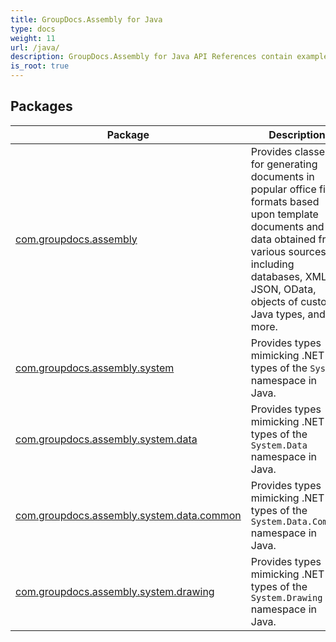 ```yaml
---
title: GroupDocs.Assembly for Java
type: docs
weight: 11
url: /java/
description: GroupDocs.Assembly for Java API References contain examples, code snippets, and API documentation. It provides packages, classes, interfaces, and other API details.
is_root: true
---
```


## Packages
| Package | Description |
| --- | --- |
| [com.groupdocs.assembly](./com.groupdocs.assembly) | Provides classes for generating documents in popular office file formats based upon template documents and data obtained from various sources including databases, XML, JSON, OData, objects of custom Java types, and more. |
| [com.groupdocs.assembly.system](./com.groupdocs.assembly.system) | Provides types mimicking .NET types of the `System` namespace in Java. |
| [com.groupdocs.assembly.system.data](./com.groupdocs.assembly.system.data) | Provides types mimicking .NET types of the `System.Data` namespace in Java. |
| [com.groupdocs.assembly.system.data.common](./com.groupdocs.assembly.system.data.common) | Provides types mimicking .NET types of the `System.Data.Common` namespace in Java. |
| [com.groupdocs.assembly.system.drawing](./com.groupdocs.assembly.system.drawing) | Provides types mimicking .NET types of the `System.Drawing` namespace in Java. |
